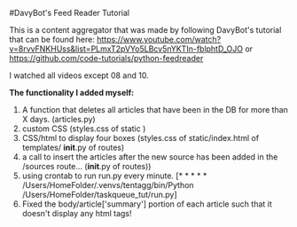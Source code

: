 #DavyBot's Feed Reader Tutorial

This is a content aggregator that was made by following DavyBot's tutorial that can be
found here: https://www.youtube.com/watch?v=8rvvFNKHUss&list=PLmxT2pVYo5LBcv5nYKTIn-fblphtD_OJO or https://github.com/code-tutorials/python-feedreader

I watched all videos except 08 and 10.

**The functionality I added myself:**

1. A function that deletes all articles that have been in the DB for more than X days. (articles.py)
2. custom CSS (styles.css of static )
3. CSS/html to display four boxes (styles.css of static/index.html of templates/ __init__.py of routes)
4. a call to insert the articles after the new source has been added in the
/sources route... (__init__.py of routes))
5. using crontab to run run.py every minute. [* * * * * /Users/HomeFolder/.venvs/tentagg/bin/Python /Users/HomeFolder/taskqueue_tut/run.py]
6. Fixed the body/article['summary'] portion of each article such that it doesn't display any html tags!
